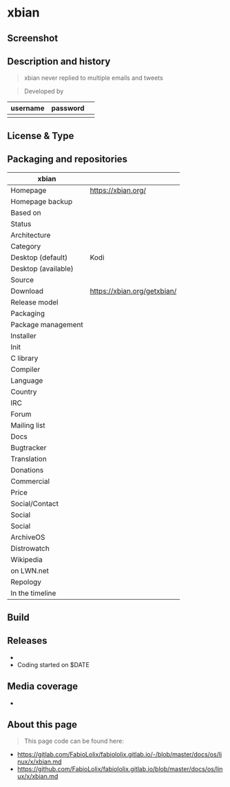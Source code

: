 # xbian

## Screenshot


## Description and history

> xbian never replied to multiple emails and tweets

> Developed by

| username | password |  |
|----------|----------|--|
|  |  |  |


## License & Type

>


## Packaging and repositories 


| xbian |                  |
|-----------------------|--|
| Homepage              | <https://xbian.org/> |
| Homepage backup       |  |
| Based on              |  |
| Status                |  |
| Architecture          |  |
| Category              |  |
| Desktop (default)     | Kodi |
| Desktop (available)   |  |
| Source                |  |
| Download              | <https://xbian.org/getxbian/> |
| Release model         |  |
| Packaging             |  |
| Package management    |  |
| Installer             |  |
| Init                  |  |
| C library             |  |
| Compiler              |  |
| Language              |  |
| Country               |  |
| IRC                   |  |
| Forum                 |  |
| Mailing list          |  |
| Docs                  |  |
| Bugtracker            |  |
| Translation           |  |
| Donations             |  |
| Commercial            |  |
| Price                 |  |
| Social/Contact        |  |
| Social                |  |
| Social                |  |
| ArchiveOS             |  |
| Distrowatch           |  |
| Wikipedia             |  |
| on LWN.net            |  |
| Repology              |  |
| In the timeline       |  |


## Build

>


## Releases

* 
* Coding started on $DATE


## Media coverage

* 


## About this page

> This page code can be found here:

* <https://gitlab.com/FabioLolix/fabiololix.gitlab.io/-/blob/master/docs/os/linux/x/xbian.md>
* <https://github.com/FabioLolix/fabiololix.gitlab.io/blob/master/docs/os/linux/x/xbian.md>

